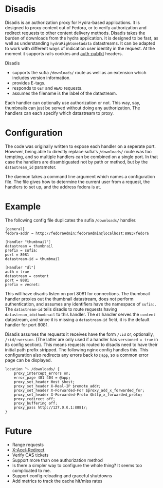 Disadis
=======

Disadis is an authorization proxy for Hydra-based applications.
It is designed to proxy content out of Fedora,
or to verify authorization and redirect requests to other content delivery methods.
Disadis takes the burden of downloads from the hydra application.
It is designed to be fast, as well as understanding `hydraRightsmetadata` datastreams.
It can be adapted to work with different ways of indication user identity in the request.
At the moment it supports rails cookies and [auth-pubtkt](https://neon1.net/mod_auth_pubtkt/) headers.

Disadis

* supports the sufia `/downloads/` route as well as an extension which includes version information.
* provides E-tags.
* responds to `GET` and `HEAD` requests.
* assumes the filename is the label of the datastream.

Each handler can optionally use authorization or not.
This way, say, thumbnails can just be served without doing any authorization.
The handlers can each specify which datastream to proxy.

# Configuration

The code was originally written to expose each handler on a seperate port.
However, being able to directly replace sufia's `/downloads/` route was too tempting,
and so multiple handlers can be combined on a single port.
In that case the handlers are disambiguated not by path or method,
but by the `datastream_id` parameter.

The daemon takes a command line argument which names a configuration file.
The file gives how to determine the current user from a request, the handlers to set up, and the address fedora is at.

# Example

The following config file duplicates the sufia `/downloads/` handler.

```
[general]
fedora-addr = http://fedoraAdmin:fedoraAdmin@localhost:8983/fedora

[Handler "thumbnail"]
datastream = thumbnail
prefix = sufia:
port = 8081
datastream-id = thumbnail

[Handler "dl"]
auth = true
datastream = content
port = 8081
prefix = vecnet:
```

This will have disadis listen on port 8081 for connections.
The thumbnail handler proxies out the thumbnail datastream,
does not perform authentication,
and assumes any identifiers have the namespace of `sufia:`.
The `datastream-id` tells disadis to route requests having `datastream_id=thumbnail`
to this handler.
The `dl` handler serves the `content` datastream, and since it is missing
a `datastream-id` field, it is the default handler for port 8081.

Disadis assumes the requests it receives have the form `/:id` or, optionally, `/:id/:version`.
(The latter are only used if a handler has `versioned = true` in its config section).
This means requests routed to disadis need to have their initial path prefix stripped.
The following nginx config handles this.
This configuration also redirects any errors back to `@app`, so a common error page can
be displayed.

```
location ^~ /downloads/ {
    proxy_intercept_errors on;
    error_page 401 404 = @app;
    proxy_set_header Host $host;
    proxy_set_header X-Real-IP $remote_addr;
    proxy_set_header X-Forwarded-For $proxy_add_x_forwarded_for;
    proxy_set_header X-Forwarded-Proto $http_x_forwarded_proto;
    proxy_redirect off;
    proxy_buffering off;
    proxy_pass http://127.0.0.1:8081/;
}
```

# Future

* Range requests
* [X-Acel-Redirect](http://nginx.org/en/docs/http/ngx_http_proxy_module.html#proxy_ignore_headers)
* Verify CAS tickets
* Support more than one authorization method
* Is there a simpler way to configure the whole thing? It seems too complicated to me.
* Support config reloading and graceful shutdowns
* Add metrics to track the cache hit/miss rates
